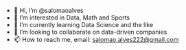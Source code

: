 - 👋 Hi, I’m @salomaoalves
- 👀 I’m interested in Data, Math and Sports
- 🌱 I’m currently learning Data Science and the like
- 💞️ I’m looking to collaborate on data-driven companies
- 📫 How to reach me, email: salomao.alves222@gmail.com

<!---
salomaoalves/salomaoalves is a ✨ special ✨ repository because its `README.md` (this file) appears on your GitHub profile.
You can click the Preview link to take a look at your changes.
--->
